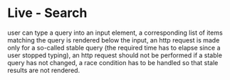 # Live - Search 
user can type a query into an input element,
a corresponding list of items matching the query is rendered below the input,
an http request is made only for a so-called stable query (the required time has to elapse since a user stopped typing),
an http request should not be performed if a stable query has not changed,
a race condition has to be handled so that stale results are not rendered.
